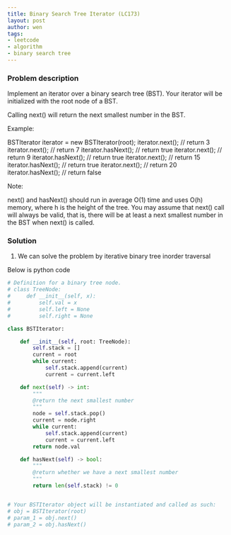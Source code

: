 ```yaml
---
title: Binary Search Tree Iterator (LC173)
layout: post
author: wen
tags:
- leetcode
- algorithm
- binary search tree
---
```


### Problem description
Implement an iterator over a binary search tree (BST). Your iterator will be initialized with the root node of a BST.

Calling next() will return the next smallest number in the BST.

 

Example:



BSTIterator iterator = new BSTIterator(root);
iterator.next();    // return 3
iterator.next();    // return 7
iterator.hasNext(); // return true
iterator.next();    // return 9
iterator.hasNext(); // return true
iterator.next();    // return 15
iterator.hasNext(); // return true
iterator.next();    // return 20
iterator.hasNext(); // return false
 

Note:

next() and hasNext() should run in average O(1) time and uses O(h) memory, where h is the height of the tree.
You may assume that next() call will always be valid, that is, there will be at least a next smallest number in the BST when next() is called.

### Solution
1. We can solve the problem by iterative binary tree inorder traversal

Below is python code

``` python
# Definition for a binary tree node.
# class TreeNode:
#     def __init__(self, x):
#         self.val = x
#         self.left = None
#         self.right = None

class BSTIterator:

    def __init__(self, root: TreeNode):
        self.stack = []
        current = root
        while current:
            self.stack.append(current)
            current = current.left

    def next(self) -> int:
        """
        @return the next smallest number
        """
        node = self.stack.pop()
        current = node.right
        while current:
            self.stack.append(current)
            current = current.left
        return node.val

    def hasNext(self) -> bool:
        """
        @return whether we have a next smallest number
        """
        return len(self.stack) != 0


# Your BSTIterator object will be instantiated and called as such:
# obj = BSTIterator(root)
# param_1 = obj.next()
# param_2 = obj.hasNext()
```